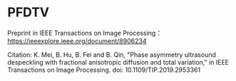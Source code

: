 # PFDTV
Preprint in IEEE Transactions on Image Processing：https://ieeexplore.ieee.org/document/8906234

Citation: K. Mei, B. Hu, B. Fei and B. Qin, "Phase asymmetry ultrasound despeckling with fractional anisotropic diffusion and total variation," in IEEE Transactions on Image Processing. doi: 10.1109/TIP.2019.2953361

